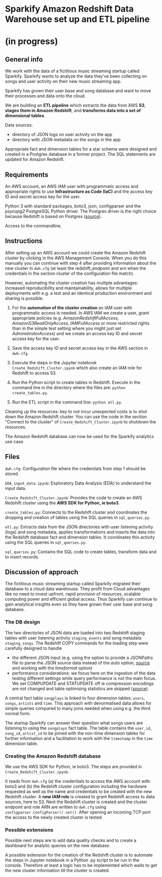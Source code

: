# Sparkify Amazon Redshift Data Warehouse set up and ETL pipeline
# (in progress)

## General info
We work with the data of a fictitious music streaming startup called Sparkify. Sparkify wants to analyze the data they've been collecting on songs and user activity on their new music streaming app.

Sparkify has grown their user base and song database and want to move their processes and data onto the cloud.

We are building an __ETL pipeline__ which extracts the data from AWS __S3__, __stages them in Amazon Redshift__, and __transforms data into a set of dimensional tables__. 

Data sources:
- directory of JSON logs on user activity on the app
- directory with JSON metadata on the songs in the app

Appropriate fact and dimension tables for a star schema were designed and created in a Postgres database in a former project. The SQL statements are updated for Amazon Redshift.


## Requirements
An AWS account, an AWS IAM user with programmatic access and appropriate rights to use __Infrastructure as Code (IaC)__ and the access key ID and secret access key for the user.

Python 3 with standard packages, boto3, json, configparser and the _psycopg2_ PostgreSQL Python driver. The Postgres driver is the right choice because Redshift is based on Postgres ([source](https://docs.aws.amazon.com/redshift/latest/dg/c_redshift-and-postgres-sql.html)). 

Access to the commandline.


## Instructions
After setting up an AWS account we could create the Amazon Redshift cluster by clicking in the AWS Management Console. When you do this manually you can continue with step 4 after providing information about the new cluster in `dwh.cfg` (at least the redshift_endpoint and arn when the credentials in the section cluster of the configuration file match). 

However, automating the cluster creation has multiple advantages: increased reproducibility and maintainability, allows for multiple deployments with e.g. a test and an identical production environment and sharing is possible.

1. For the __automation of the cluster creation__ an IAM user with programmatic access is needed. In AWS IAM we create a user, grant appropriate policies (e.g. _AmazonRedshiftFullAccess, AmazonS3ReadOnlyAccess, IAMFullAccess_ or more restricted rights than in the simple test setting where you might just set _AdministratorAccess_) and we create an access key ID and secret access key for the user.

2. Save the access key ID and secret access key in the AWS section in `dwh.cfg`. 

3. Execute the steps in the Jupyter notebook `Create_Redshift_Cluster.ipynb` which also create an IAM role for Redshift to access S3.

4. Run the Python script to create tables in Redshift. Execute in the command line in the directory where the files are: `python create_tables.py`.

5. Run the ETL script in the command line: `python etl.py`.

Cleaning up the resources: key to not incur unexpected costs is to shut down the Amazon Redshift cluster. You can use the code in the section "Connect to the cluster" of `Create_Redshift_Cluster.ipynb` to shutdown the resources.  

The Amazon Redshift database can now be used for the Sparkify analytics use case.


## Files

`dwh.cfg`:
Configuration file where the credentials from step 1 should be stored. 

`EDA_input_data.ipynb`:
Exploratory Data Analysis (EDA) to understand the input data.

`Create_Redshift_Cluster.ipynb`:
Provides the code to create an AWS Redshift cluster using the __AWS SDK for Python, ie boto3__.

`create_tables.py`: 
Connects to the Redshift cluster and coordinates the dropping and creation of tables using the SQL queries in `sql_queries.py`.

`etl.py`:
Extracts data from the JSON directories with user listening activity (logs) and song metadata, applies transformations and inserts the data into the Redshift database fact and dimension tables. It coordinates this activity using the SQL queries in `sql_queries.py`.

`sql_queries.py`: 
Contains the SQL code to create tables, transform data and to insert records.


## Discussion of approach
The fictitious music streaming startup called Sparkify migrated their database to a cloud data warehouse. They profit from Cloud advantages like no need to invest upfront, rapid provision of resources, scalable computing power and efficient global access. Thus Sparkify can continue to gain analytical insights even so they have grown their user base and song database.


### The DB design
The two directories of JSON data are loaded into two Redshift staging tables with user listening activity `staging_events` and song metadata `staging_songs`. The Redshift COPY commands for the loading step were carefully designed to handle
- the different JSON input (e.g. using the option to provide a JSONPaths file to parse the JSON source data instead of the _auto_ option, [source](https://docs.aws.amazon.com/redshift/latest/dg/copy-usage_notes-copy-from-json.html) and working with the _timeformat_ option)
- performance considerations: we focus here on the ingestion of the data testing different settings while query performance is not the main focus. We set COMPUPDATE and STATUPDATE off ie compression encodings are not changed and table optimising statistics are skipped ([source](https://docs.aws.amazon.com/redshift/latest/dg/copy-parameters-data-load.html#copy-statupdate)).

A central fact table `songplays` is linked to four dimension tables: `users`, `songs`, `artists` and `time`. This approach with denormalised data allows for simple queries compared to many joins needed when using e.g. the third normal form.

The startup Sparkify can answer their question what songs users are listening to using the `songplays` fact table. The table contains the `user_id`, `song_id`, `artist_id` to be joined with the non-time dimension tables for further information and a facilitation to work with the `timestamp` in the `time` dimension table.


### Creating the Amazon Redshift database
We use the AWS SDK for Python, ie boto3. The steps are provided in `Create_Redshift_Cluster.ipynb`. 

It reads from `dwh.cfg` (a) the credentials to access the AWS account with boto3 and (b) the Redshift cluster configuration including the hardware requested as well as the name and credentials to be created with the new Redshift cluster. A __new IAM role__ is created to grant Redshift access to data sources, here to S3. Next the Redshift cluster is created and the cluster endpoint and role ARN are written to `dwh.cfg` using `configparser.ConfigParser().set()`. After opening an incoming TCP port the access to the newly created cluster is tested.


### Possible extensions
Possible next steps are to add data quality checks and to create a dashboard for analytic queries on the new database.

A possible extension for the creation of the Redshift cluster is to automate the steps in Jupyter notebook in a Python .py script to be run in the console. Therefore at least a logic has to be implemented which waits to get the new cluster information till the cluster is created.
